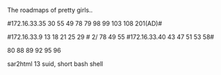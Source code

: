 The roadmaps of pretty girls..

#172.16.33.35 30 55 49 78 79 98 99 103 108 201(AD)#

#172.16.33.9 13 18 21 25 29  #
2/ 78 49 55
#172.16.33.40 43 47 51 53 58#

80 88 89 92 95 96

sar2html 13
suid, short bash shell
